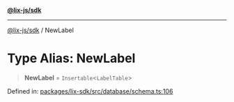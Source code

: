 [**@lix-js/sdk**](../README.md)

***

[@lix-js/sdk](../README.md) / NewLabel

# Type Alias: NewLabel

> **NewLabel** = `Insertable`\<`LabelTable`\>

Defined in: [packages/lix-sdk/src/database/schema.ts:106](https://github.com/opral/monorepo/blob/bc82d6c7272aa8ad8661dcf0fee644d9229ef5eb/packages/lix-sdk/src/database/schema.ts#L106)
